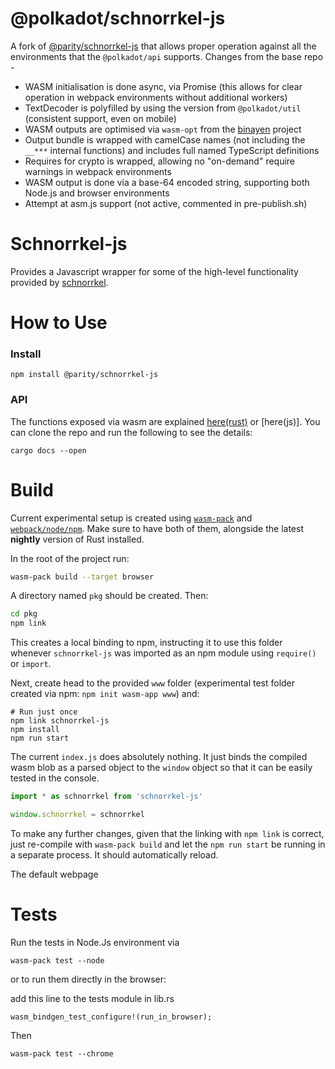 # @polkadot/schnorrkel-js

A fork of [@parity/schnorrkel-js](https://github.com/paritytech/schnorrkel-js) that allows proper operation against all the environments that the `@polkadot/api` supports. Changes from the base repo -

- WASM initialisation is done async, via Promise (this allows for clear operation in webpack environments without additional workers)
- TextDecoder is polyfilled by using the version from `@polkadot/util` (consistent support, even on mobile)
- WASM outputs are optimised via `wasm-opt` from the [binayen](https://github.com/WebAssembly/binaryen) project
- Output bundle is wrapped with camelCase names (not including the `__***` internal functions) and includes full named TypeScript definitions
- Requires for crypto is wrapped, allowing no "on-demand" require warnings in webpack environments
- WASM output is done via a base-64 encoded string, supporting both Node.js and browser environments
- Attempt at asm.js support (not active, commented in pre-publish.sh)

# Schnorrkel-js

Provides a Javascript wrapper for some of the high-level functionality provided by [schnorrkel](https://github.com/w3f/schnorrkel).


# How to Use

### Install

```
npm install @parity/schnorrkel-js
```

### API

The functions exposed via wasm are explained [here(rust)]() or [here(js)]. You can clone the repo and run the following to see the details:

```
cargo docs --open
```

# Build

Current experimental setup is created using [`wasm-pack`](https://rustwasm.github.io/wasm-pack/installer/) and [`webpack/node/npm`](https://www.npmjs.com/get-npm). Make sure to have both of them, alongside the latest **nightly** version of Rust installed.

In the root of the project run:

```bash
wasm-pack build --target browser
```

A directory named `pkg` should be created. Then:

```bash
cd pkg
npm link
```

This creates a local binding to npm, instructing it to use this folder whenever `schnorrkel-js` was imported as an npm module using `require()` or `import`.

Next, create head to the provided `www` folder (experimental test folder created via npm: `npm init wasm-app www`) and:

```
# Run just once
npm link schnorrkel-js
npm install
npm run start
```

The current `index.js` does absolutely nothing. It just binds the compiled wasm blob as a parsed object to the `window` object so that it can be easily tested in the console.

```javascript
import * as schnorrkel from 'schnorrkel-js'

window.schnorrkel = schnorrkel
```

To make any further changes, given that the linking with `npm link` is correct, just re-compile with `wasm-pack build` and let the `npm run start` be running in a separate process. It should automatically reload.

The default webpage


# Tests

Run the tests in Node.Js environment via

```
wasm-pack test --node
```

or to run them directly in the browser:

add this line to the tests module in lib.rs

```
wasm_bindgen_test_configure!(run_in_browser);
```

Then

```
wasm-pack test --chrome
```
